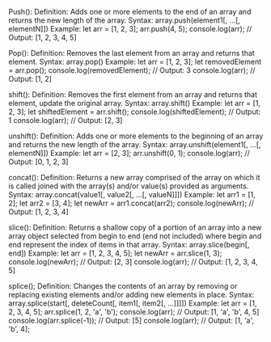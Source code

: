 Push():
Definition: Adds one or more elements to the end of an array and returns the new length of the array.
Syntax: array.push(element1[, ...[, elementN]])
Example:
let arr = [1, 2, 3];
arr.push(4, 5);
console.log(arr); // Output: [1, 2, 3, 4, 5]

Pop():
Definition: Removes the last element from an array and returns that element.
Syntax: array.pop()
Example:
let arr = [1, 2, 3];
let removedElement = arr.pop();
console.log(removedElement); // Output: 3
console.log(arr); // Output: [1, 2]

shift():
Definition: Removes the first element from an array and returns that element, update the original array.
Syntax: array.shift()
Example:
let arr = [1, 2, 3];
let shiftedElement = arr.shift();
console.log(shiftedElement); // Output: 1
console.log(arr); // Output: [2, 3]


unshift():
Definition: Adds one or more elements to the beginning of an array and returns the new length of the array.
Syntax: array.unshift(element1[, ...[, elementN]])
Example:
let arr = [2, 3];
arr.unshift(0, 1);
console.log(arr); // Output: [0, 1, 2, 3]

concat():
Definition: Returns a new array comprised of the array on which it is called joined with the array(s) and/or value(s) provided as arguments.
Syntax: array.concat(value1[, value2[, ...[, valueN]]])
Example:
let arr1 = [1, 2];
let arr2 = [3, 4];
let newArr = arr1.concat(arr2);
console.log(newArr); // Output: [1, 2, 3, 4]

slice():
Definition: Returns a shallow copy of a portion of an array into a new array object selected from begin to end (end not included) where begin and end represent the index of items in that array.
Syntax: array.slice(begin[, end])
Example:
let arr = [1, 2, 3, 4, 5];
let newArr = arr.slice(1, 3);
console.log(newArr); // Output: [2, 3]
console.log(arr); // Output: [1, 2, 3, 4, 5]

splice();
Definition: Changes the contents of an array by removing or replacing existing elements and/or adding new elements in place.
Syntax: array.splice(start[, deleteCount[, item1[, item2[, ...]]]])
Example:
let arr = [1, 2, 3, 4, 5];
arr.splice(1, 2, 'a', 'b');
console.log(arr); // Output: [1, 'a', 'b', 4, 5]
console.log(arr.splice(-1)); // Output: [5]
console.log(arr); // Output: [1, 'a', 'b', 4];


